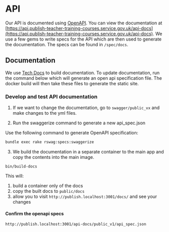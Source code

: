 # API

Our API is documented using [OpenAPI](https://swagger.io/specification/). You can view the documentation at [https://api.publish-teacher-training-courses.service.gov.uk/api-docs](https://api.publish-teacher-training-courses.service.gov.uk/api-docs). We use a few gems to write specs for the API which are then used to generate the documentation. The specs can be found in `/spec/docs`.

## Documentation

We use [Tech Docs](https://github.com/alphagov/tech-docs-gem) to build documentation. To update documentation, run the command below which will generate an open api specification file. The docker build will then take these files to generate the static site.

### Develop and test API documentation

1. If we want to change the documentation, go to `swagger/public_vx` and make changes to the yml files.

2. Run the swaggerize command to generate a new api_spec.json

Use the following command to generate OpenAPI specification:

```sh
bundle exec rake rswag:specs:swaggerize
```

3. We build the documentation in a separate container to the main app and copy the contents into the main image.

```shell
bin/build-docs
```

This will:

1. build a container only of the docs
2. copy the built docs to `public/docs`
3. allow you to visit `http://publish.localhost:3001/docs/` and see your changes

#### Confirm the openapi specs

    http://publish.localhost:3001/api-docs/public_v1/api_spec.json
